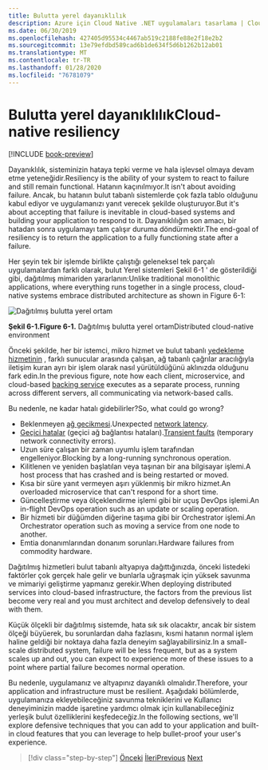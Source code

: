 ```yaml
---
title: Bulutta yerel dayanıklılık
description: Azure için Cloud Native .NET uygulamaları tasarlama | Cloud Native dayanıklılık
ms.date: 06/30/2019
ms.openlocfilehash: 427405d95534c4467ab519c2188fe88e2f18e2b2
ms.sourcegitcommit: 13e79efdbd589cad6b1de634f5d6b1262b12ab01
ms.translationtype: MT
ms.contentlocale: tr-TR
ms.lasthandoff: 01/28/2020
ms.locfileid: "76781079"
---
```

# <a name="cloud-native-resiliency"></a><span data-ttu-id="c3679-103">Bulutta yerel dayanıklılık</span><span class="sxs-lookup"><span data-stu-id="c3679-103">Cloud-native resiliency</span></span>

[!INCLUDE [book-preview](../../../includes/book-preview.md)]

<span data-ttu-id="c3679-104">Dayanıklılık, sisteminizin hataya tepki verme ve hala işlevsel olmaya devam etme yeteneğidir.</span><span class="sxs-lookup"><span data-stu-id="c3679-104">Resiliency is the ability of your system to react to failure and still remain functional.</span></span> <span data-ttu-id="c3679-105">Hatanın kaçınılmıyor.</span><span class="sxs-lookup"><span data-stu-id="c3679-105">It isn't about avoiding failure.</span></span> <span data-ttu-id="c3679-106">Ancak, bu hatanın bulut tabanlı sistemlerde çok fazla tablo olduğunu kabul ediyor ve uygulamanızı yanıt verecek şekilde oluşturuyor.</span><span class="sxs-lookup"><span data-stu-id="c3679-106">But it's about accepting that failure is inevitable in cloud-based systems and building your application to respond to it.</span></span> <span data-ttu-id="c3679-107">Dayanıklılığın son amacı, bir hatadan sonra uygulamayı tam çalışır duruma döndürmektir.</span><span class="sxs-lookup"><span data-stu-id="c3679-107">The end-goal of resiliency is to return the application to a fully functioning state after a failure.</span></span>

<span data-ttu-id="c3679-108">Her şeyin tek bir işlemde birlikte çalıştığı geleneksel tek parçalı uygulamalardan farklı olarak, bulut Yerel sistemleri Şekil 6-1 ' de gösterildiği gibi, dağıtılmış mimariden yararlanın:</span><span class="sxs-lookup"><span data-stu-id="c3679-108">Unlike traditional monolithic applications, where everything runs together in a single process, cloud-native systems embrace distributed architecture as shown in Figure 6-1:</span></span>

![Dağıtılmış bulutta yerel ortam](./media/distributed-cloud-native-environment.png)

<span data-ttu-id="c3679-110">**Şekil 6-1.**</span><span class="sxs-lookup"><span data-stu-id="c3679-110">**Figure 6-1.**</span></span> <span data-ttu-id="c3679-111">Dağıtılmış bulutta yerel ortam</span><span class="sxs-lookup"><span data-stu-id="c3679-111">Distributed cloud-native environment</span></span>

<span data-ttu-id="c3679-112">Önceki şekilde, her bir istemci, mikro hizmet ve bulut tabanlı [yedekleme hizmetinin](https://12factor.net/backing-services) , farklı sunucular arasında çalışan, ağ tabanlı çağrılar aracılığıyla iletişim kuran ayrı bir işlem olarak nasıl yürütüldüğünü aklınızda olduğunu fark edin.</span><span class="sxs-lookup"><span data-stu-id="c3679-112">In the previous figure, note how each client, microservice, and cloud-based [backing service](https://12factor.net/backing-services) executes as a separate process, running across different servers, all communicating via network-based calls.</span></span>

<span data-ttu-id="c3679-113">Bu nedenle, ne kadar hatalı gidebilirler?</span><span class="sxs-lookup"><span data-stu-id="c3679-113">So, what could go wrong?</span></span>

- <span data-ttu-id="c3679-114">Beklenmeyen [ağ gecikmesi](https://www.techopedia.com/definition/8553/network-latency).</span><span class="sxs-lookup"><span data-stu-id="c3679-114">Unexpected [network latency](https://www.techopedia.com/definition/8553/network-latency).</span></span>
- <span data-ttu-id="c3679-115">[Geçici hatalar](https://docs.microsoft.com/azure/architecture/best-practices/transient-faults) (geçici ağ bağlantısı hataları).</span><span class="sxs-lookup"><span data-stu-id="c3679-115">[Transient faults](https://docs.microsoft.com/azure/architecture/best-practices/transient-faults) (temporary network connectivity errors).</span></span>
- <span data-ttu-id="c3679-116">Uzun süre çalışan bir zaman uyumlu işlem tarafından engelleniyor.</span><span class="sxs-lookup"><span data-stu-id="c3679-116">Blocking by a long-running synchronous operation.</span></span>
- <span data-ttu-id="c3679-117">Kilitlenen ve yeniden başlatılan veya taşınan bir ana bilgisayar işlemi.</span><span class="sxs-lookup"><span data-stu-id="c3679-117">A host process that has crashed and is being restarted or moved.</span></span>
- <span data-ttu-id="c3679-118">Kısa bir süre yanıt vermeyen aşırı yüklenmiş bir mikro hizmet.</span><span class="sxs-lookup"><span data-stu-id="c3679-118">An overloaded microservice that can't respond for a short time.</span></span>
- <span data-ttu-id="c3679-119">Güncelleştirme veya ölçeklendirme işlemi gibi bir uçuş DevOps işlemi.</span><span class="sxs-lookup"><span data-stu-id="c3679-119">An in-flight DevOps operation such as an update or scaling operation.</span></span>
- <span data-ttu-id="c3679-120">Bir hizmeti bir düğümden diğerine taşıma gibi bir Orchestrator işlemi.</span><span class="sxs-lookup"><span data-stu-id="c3679-120">An Orchestrator operation such as moving a service from one node to another.</span></span>
- <span data-ttu-id="c3679-121">Emtia donanımlarından donanım sorunları.</span><span class="sxs-lookup"><span data-stu-id="c3679-121">Hardware failures from commodity hardware.</span></span>

<span data-ttu-id="c3679-122">Dağıtılmış hizmetleri bulut tabanlı altyapıya dağıttığınızda, önceki listedeki faktörler çok gerçek hale gelir ve bunlarla uğraşmak için yüksek savunma ve mimariyi geliştirme yapmanız gerekir.</span><span class="sxs-lookup"><span data-stu-id="c3679-122">When deploying distributed services into cloud-based infrastructure, the factors from the previous list become very real and you must architect and develop defensively to deal with them.</span></span>

<span data-ttu-id="c3679-123">Küçük ölçekli bir dağıtılmış sistemde, hata sık sık olacaktır, ancak bir sistem ölçeği büyüerek, bu sorunlardan daha fazlasını, kısmi hatanın normal işlem haline geldiği bir noktaya daha fazla deneyim sağlayabilirsiniz.</span><span class="sxs-lookup"><span data-stu-id="c3679-123">In a small-scale distributed system, failure will be less frequent, but as a system scales up and out, you can expect to experience more of these issues to a point where partial failure becomes normal operation.</span></span>

<span data-ttu-id="c3679-124">Bu nedenle, uygulamanız ve altyapınız dayanıklı olmalıdır.</span><span class="sxs-lookup"><span data-stu-id="c3679-124">Therefore, your application and infrastructure must be resilient.</span></span> <span data-ttu-id="c3679-125">Aşağıdaki bölümlerde, uygulamanıza ekleyebileceğiniz savunma tekniklerini ve Kullanıcı deneyiminizin madde işaretine yardımcı olmak için kullanabileceğiniz yerleşik bulut özelliklerini keşfedeceğiz.</span><span class="sxs-lookup"><span data-stu-id="c3679-125">In the following sections, we'll explore defensive techniques that you can add to your application and built-in cloud features that you can leverage to help bullet-proof your user's experience.</span></span>

>[!div class="step-by-step"]
><span data-ttu-id="c3679-126">[Önceki](elastic-search-in-azure.md)
>[İleri](application-resiliency-patterns.md)</span><span class="sxs-lookup"><span data-stu-id="c3679-126">[Previous](elastic-search-in-azure.md)
[Next](application-resiliency-patterns.md)</span></span>
